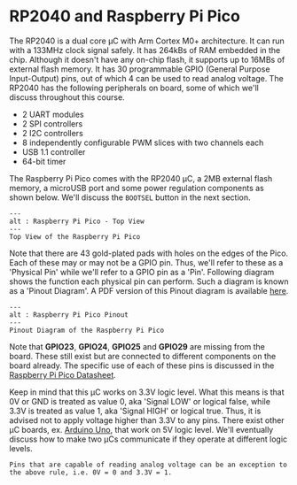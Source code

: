 # RP2040 and Raspberry Pi Pico
The RP2040 is a dual core &mu;C with Arm Cortex M0+ architecture. It can run with a 133MHz clock signal safely. It has 264kBs of RAM embedded in the chip. Although it doesn't have any on-chip flash, it supports up to 16MBs of external flash memory. It has 30 programmable GPIO (General Purpose Input-Output) pins, out of which 4 can be used to read analog voltage. The RP2040 has the following peripherals on board, some of which we'll discuss throughout this course.
- 2 UART modules
- 2 SPI controllers
- 2 I2C controllers
- 8 independently configurable PWM slices with two channels each
- USB 1.1 controller
- 64-bit timer

The Raspberry Pi Pico comes with the RP2040 &mu;C, a 2MB external flash memory, a microUSB port and some power regulation components as shown below. We'll discuss the `BOOTSEL` button in the next section.
```{figure} ./figs/piPicoTop.jpg
---
alt : Raspberry Pi Pico - Top View
---
Top View of the Raspberry Pi Pico
```

Note that there are 43 gold-plated pads with holes on the edges of the Pico. Each of these may or may not be a GPIO pin. Thus, we'll refer to these as a 'Physical Pin' while we'll refer to a GPIO pin as a 'Pin'. Following diagram shows the function each physical pin can perform. Such a diagram is known as a 'Pinout Diagram'. A PDF version of this Pinout diagram is available [here](https://datasheets.raspberrypi.com/pico/Pico-R3-A4-Pinout.pdf).
```{figure} ./figs/picoPinout.svg
---
alt : Raspberry Pi Pico Pinout
---
Pinout Diagram of the Raspberry Pi Pico
```
Note that **GPIO23**, **GPIO24**, **GPIO25** and **GPIO29** are missing from the board. These still exist but are connected to different components on the board already. The specific use of each of these pins is discussed in the [Raspberry Pi Pico Datasheet](https://datasheets.raspberrypi.com/pico/pico-datasheet.pdf).

Keep in mind that this &mu;C works on 3.3V logic level. What this means is that 0V or GND is treated as value 0, aka 'Signal LOW' or logical false, while 3.3V is treated as value 1, aka 'Signal HIGH' or logical true. Thus, it is advised not to apply voltage higher than 3.3V to any pins. There exist other &mu;C boards, ex. [Arduino Uno](https://store-usa.arduino.cc/products/arduino-uno-rev3?selectedStore=us), that work on 5V logic level. We'll eventually discuss how to make two &mu;Cs communicate if they operate at different logic levels.
```{note}
Pins that are capable of reading analog voltage can be an exception to the above rule, i.e. 0V = 0 and 3.3V = 1.
```